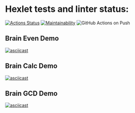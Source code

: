 # Hexlet tests and linter status:
[![Actions Status](https://github.com/amiskov/python-project-lvl1/workflows/hexlet-check/badge.svg)](https://github.com/amiskov/python-project-lvl1/actions)
[![Maintainability](https://api.codeclimate.com/v1/badges/a99a88d28ad37a79dbf6/maintainability)](https://codeclimate.com/github/codeclimate/codeclimate/maintainability)
![GitHub Actions on Push](https://github.com/amiskov/python-project-lvl1/actions/workflows/push.yml/badge.svg)

## Brain Even Demo
[![asciicast](https://asciinema.org/a/D0c1gW8oTYutGWsfWde43YCUK.svg)](https://asciinema.org/a/D0c1gW8oTYutGWsfWde43YCUK)

## Brain Calc Demo
[![asciicast](https://asciinema.org/a/5goyrEOzFyw6jhkTbvOYhLYWq.svg)](https://asciinema.org/a/5goyrEOzFyw6jhkTbvOYhLYWq)

## Brain GCD Demo
[![asciicast](https://asciinema.org/a/RT8U1sZj9IYFDKqblEk2K6T0E.svg)](https://asciinema.org/a/RT8U1sZj9IYFDKqblEk2K6T0E)